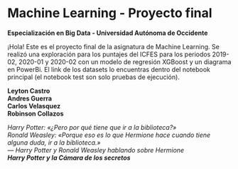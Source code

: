 # Machine Learning - Proyecto final
**Especialización en Big Data - Universidad Autónoma de Occidente**

¡Hola! Este es el proyecto final de la asignatura de Machine Learning. Se realizó una exploración para los puntajes del ICFES para los periodos 2019-02, 2020-01 y 2020-02 con un modelo de regresión XGBoost y un diagrama en PowerBi. El link de los datasets lo encuentras dentro del notebook principal (el notebook test son solo pruebas de ejecución).  

**Leyton Castro**  
**Andres Guerra**  
**Carlos Velasquez**  
**Robinson Collazos**  


*Harry Potter: «¿Pero por qué tiene que ir a la biblioteca?»*  
*Ronald Weasley: «Porque eso es lo que Hermione hace cuando tiene alguna duda, ir a la biblioteca.»*  
*— Harry Potter y Ronald Weasley hablando sobre Hermione*  
***Harry Potter y la Cámara de los secretos***
